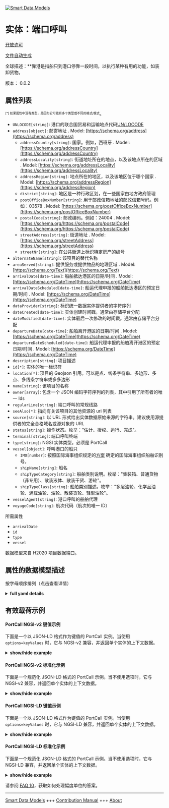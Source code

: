 <!-- 10-Header -->  
[![Smart Data Models](https://smartdatamodels.org/wp-content/uploads/2022/01/SmartDataModels_logo.png "Logo")](https://smartdatamodels.org)  
实体：端口呼叫  
=======<!-- /10-Header -->  
<!-- 15-License -->  
[开放许可](https://github.com/smart-data-models//dataModel.MarineTransport/blob/master/PortCall/LICENSE.md)  
[文件自动生成](https://docs.google.com/presentation/d/e/2PACX-1vTs-Ng5dIAwkg91oTTUdt8ua7woBXhPnwavZ0FxgR8BsAI_Ek3C5q97Nd94HS8KhP-r_quD4H0fgyt3/pub?start=false&loop=false&delayms=3000#slide=id.gb715ace035_0_60)  
<!-- /15-License -->  
<!-- 20-Description -->  
全球描述：**靠港是指船只到港口停靠一段时间，以执行某种有用的功能，如装卸货物。  
版本： 0.0.2  
<!-- /20-Description -->  
<!-- 30-PropertiesList -->  

## 属性列表  

<sup><sub>[*] 如果属性中没有类型，是因为它可能有多个类型或不同的格式/模式</sub></sup>。  
- `UNLOCODE[string]`: 港口的联合国贸易和运输地点代码[UN/LOCODE](https://unece.org/trade/cefact/unlocode-code-list-country-and-territory)  - `address[object]`: 邮寄地址  . Model: [https://schema.org/address](https://schema.org/address)	- `addressCountry[string]`: 国家。例如，西班牙  . Model: [https://schema.org/addressCountry](https://schema.org/addressCountry)  
	- `addressLocality[string]`: 街道地址所在的地点，以及该地点所在的区域  . Model: [https://schema.org/addressLocality](https://schema.org/addressLocality)  
	- `addressRegion[string]`: 地点所在的地区，以及该地区位于哪个国家  . Model: [https://schema.org/addressRegion](https://schema.org/addressRegion)  
	- `district[string]`: 地区是一种行政区划，在一些国家由地方政府管理    
	- `postOfficeBoxNumber[string]`: 用于邮政信箱地址的邮政信箱号码。例如：03578  . Model: [https://schema.org/postOfficeBoxNumber](https://schema.org/postOfficeBoxNumber)  
	- `postalCode[string]`: 邮政编码。例如：24004  . Model: [https://schema.org/https://schema.org/postalCode](https://schema.org/https://schema.org/postalCode)  
	- `streetAddress[string]`: 街道地址  . Model: [https://schema.org/streetAddress](https://schema.org/streetAddress)  
	- `streetNr[string]`: 在公共街道上标识特定房产的编号    
- `alternateName[string]`: 该项目的替代名称  - `areaServed[string]`: 提供服务或提供物品的地理区域  . Model: [https://schema.org/Text](https://schema.org/Text)- `arrivalDate[date-time]`: 船舶抵达港区的日期/时间  . Model: [https://schema.org/DateTime](https://schema.org/DateTime)- `arrivalDateScheduled[date-time]`: 船运代理申报的船舶抵达港区的预定日期/时间  . Model: [https://schema.org/DateTime](https://schema.org/DateTime)- `dataProvider[string]`: 标识统一数据实体提供者的字符序列  - `dateCreated[date-time]`: 实体创建时间戳。通常由存储平台分配  - `dateModified[date-time]`: 实体最后一次修改的时间戳。通常由存储平台分配  - `departureDate[date-time]`: 船舶离开港区的日期/时间  . Model: [https://schema.org/DateTime](https://schema.org/DateTime)- `departureDateScheduled[date-time]`: 船运代理申报的船舶离开港区的预定日期/时间  . Model: [https://schema.org/DateTime](https://schema.org/DateTime)- `description[string]`: 项目描述  - `id[*]`: 实体的唯一标识符  - `location[*]`: 项目的 Geojson 引用。可以是点、线条字符串、多边形、多点、多线条字符串或多多边形  - `name[string]`: 该项目的名称  - `owner[array]`: 包含一个 JSON 编码字符序列的列表，其中引用了所有者的唯一 Ids  - `regularLine[string]`: 端口呼叫的常规线路  - `seeAlso[*]`: 指向有关该项目的其他资源的 uri 列表  - `source[string]`: 以 URL 形式给出实体数据原始来源的字符串。建议使用源提供者的完全合格域名或源对象的 URL  - `status[string]`: 操作状态。枚举："估计、授权、运行、完成"。  - `terminal[string]`: 端口呼叫终端  - `type[string]`: NGSI 实体类型。必须是 PortCall  - `vessel[object]`: 呼叫港口的船只  	- `IMO[number]`: 按照国际海事组织规定的[方案](https://www.imo.org/en/OurWork/IIIS/Pages/IMO-Identification-Number-Schemes.aspx) 确定的国际海事组织船舶识别号。    
	- `shipName[string]`: 船名    
	- `shipTypeCategory[string]`: 船舶类别说明。枚举："集装箱、普通货物（非专用）、散装液体、散装干货、游轮"。    
	- `shipTypeClass[string]`: 船舶类别描述。枚举："多层油轮、化学品油轮、满载油轮、油轮、散装货轮、轻型油轮"。    
- `vesselAgent[string]`: 港口呼叫的船舶代理  - `voyageCode[string]`: 航次代码（航次的唯一 ID）  <!-- /30-PropertiesList -->  
<!-- 35-RequiredProperties -->  
所需属性  
- `arrivalDate`  - `id`  - `type`  - `vessel`  <!-- /35-RequiredProperties -->  
<!-- 40-RequiredProperties -->  
数据模型来自 H2020 项目数据端口。  
<!-- /40-RequiredProperties -->  
<!-- 50-DataModelHeader -->  
## 属性的数据模型描述  
按字母顺序排列（点击查看详情）  
<!-- /50-DataModelHeader -->  
<!-- 60-ModelYaml -->  
<details><summary><strong>full yaml details</strong></summary>    
```yaml  
PortCall:    
  description: 'A Port Call is a vessel''s visit to the port for a period of time, in order to perform some kind of useful function, like the loading or unloading of goods.'    
  properties:    
    UNLOCODE:    
      description: 'United Nations Code for Trade and Transport Locations, [UN/LOCODE](https://unece.org/trade/cefact/unlocode-code-list-country-and-territory), of the port'    
      type: string    
      x-ngsi:    
        type: Property    
    address:    
      description: The mailing address    
      properties:    
        addressCountry:    
          description: 'The country. For example, Spain'    
          type: string    
          x-ngsi:    
            model: https://schema.org/addressCountry    
            type: Property    
        addressLocality:    
          description: 'The locality in which the street address is, and which is in the region'    
          type: string    
          x-ngsi:    
            model: https://schema.org/addressLocality    
            type: Property    
        addressRegion:    
          description: 'The region in which the locality is, and which is in the country'    
          type: string    
          x-ngsi:    
            model: https://schema.org/addressRegion    
            type: Property    
        district:    
          description: 'A district is a type of administrative division that, in some countries, is managed by the local government'    
          type: string    
          x-ngsi:    
            type: Property    
        postOfficeBoxNumber:    
          description: 'The post office box number for PO box addresses. For example, 03578'    
          type: string    
          x-ngsi:    
            model: https://schema.org/postOfficeBoxNumber    
            type: Property    
        postalCode:    
          description: 'The postal code. For example, 24004'    
          type: string    
          x-ngsi:    
            model: https://schema.org/https://schema.org/postalCode    
            type: Property    
        streetAddress:    
          description: The street address    
          type: string    
          x-ngsi:    
            model: https://schema.org/streetAddress    
            type: Property    
        streetNr:    
          description: Number identifying a specific property on a public street    
          type: string    
          x-ngsi:    
            type: Property    
      type: object    
      x-ngsi:    
        model: https://schema.org/address    
        type: Property    
    alternateName:    
      description: An alternative name for this item    
      type: string    
      x-ngsi:    
        type: Property    
    areaServed:    
      description: The geographic area where a service or offered item is provided    
      type: string    
      x-ngsi:    
        model: https://schema.org/Text    
        type: Property    
    arrivalDate:    
      description: Date/time of ship arrival at port area    
      format: date-time    
      type: string    
      x-ngsi:    
        model: https://schema.org/DateTime    
        type: Property    
    arrivalDateScheduled:    
      description: 'Scheduled date/time of ship arrival at port area, as declared by shipping agent'    
      format: date-time    
      type: string    
      x-ngsi:    
        model: https://schema.org/DateTime    
        type: Property    
    dataProvider:    
      description: A sequence of characters identifying the provider of the harmonised data entity    
      type: string    
      x-ngsi:    
        type: Property    
    dateCreated:    
      description: Entity creation timestamp. This will usually be allocated by the storage platform    
      format: date-time    
      type: string    
      x-ngsi:    
        type: Property    
    dateModified:    
      description: Timestamp of the last modification of the entity. This will usually be allocated by the storage platform    
      format: date-time    
      type: string    
      x-ngsi:    
        type: Property    
    departureDate:    
      description: Date/time of ship leaving port area    
      format: date-time    
      type: string    
      x-ngsi:    
        model: https://schema.org/DateTime    
        type: Property    
    departureDateScheduled:    
      description: 'Scheduled date/time of ship leaving port area, as declared by shipping agent'    
      format: date-time    
      type: string    
      x-ngsi:    
        model: https://schema.org/DateTime    
        type: Property    
    description:    
      description: A description of this item    
      type: string    
      x-ngsi:    
        type: Property    
    id:    
      anyOf:    
        - description: Identifier format of any NGSI entity    
          maxLength: 256    
          minLength: 1    
          pattern: ^[\w\-\.\{\}\$\+\*\[\]`|~^@!,:\\]+$    
          type: string    
          x-ngsi:    
            type: Property    
        - description: Identifier format of any NGSI entity    
          format: uri    
          type: string    
          x-ngsi:    
            type: Property    
      description: Unique identifier of the entity    
      x-ngsi:    
        type: Property    
    location:    
      description: 'Geojson reference to the item. It can be Point, LineString, Polygon, MultiPoint, MultiLineString or MultiPolygon'    
      oneOf:    
        - description: Geojson reference to the item. Point    
          properties:    
            bbox:    
              items:    
                type: number    
              minItems: 4    
              type: array    
            coordinates:    
              items:    
                type: number    
              minItems: 2    
              type: array    
            type:    
              enum:    
                - Point    
              type: string    
          required:    
            - type    
            - coordinates    
          title: GeoJSON Point    
          type: object    
          x-ngsi:    
            type: GeoProperty    
        - description: Geojson reference to the item. LineString    
          properties:    
            bbox:    
              items:    
                type: number    
              minItems: 4    
              type: array    
            coordinates:    
              items:    
                items:    
                  type: number    
                minItems: 2    
                type: array    
              minItems: 2    
              type: array    
            type:    
              enum:    
                - LineString    
              type: string    
          required:    
            - type    
            - coordinates    
          title: GeoJSON LineString    
          type: object    
          x-ngsi:    
            type: GeoProperty    
        - description: Geojson reference to the item. Polygon    
          properties:    
            bbox:    
              items:    
                type: number    
              minItems: 4    
              type: array    
            coordinates:    
              items:    
                items:    
                  items:    
                    type: number    
                  minItems: 2    
                  type: array    
                minItems: 4    
                type: array    
              type: array    
            type:    
              enum:    
                - Polygon    
              type: string    
          required:    
            - type    
            - coordinates    
          title: GeoJSON Polygon    
          type: object    
          x-ngsi:    
            type: GeoProperty    
        - description: Geojson reference to the item. MultiPoint    
          properties:    
            bbox:    
              items:    
                type: number    
              minItems: 4    
              type: array    
            coordinates:    
              items:    
                items:    
                  type: number    
                minItems: 2    
                type: array    
              type: array    
            type:    
              enum:    
                - MultiPoint    
              type: string    
          required:    
            - type    
            - coordinates    
          title: GeoJSON MultiPoint    
          type: object    
          x-ngsi:    
            type: GeoProperty    
        - description: Geojson reference to the item. MultiLineString    
          properties:    
            bbox:    
              items:    
                type: number    
              minItems: 4    
              type: array    
            coordinates:    
              items:    
                items:    
                  items:    
                    type: number    
                  minItems: 2    
                  type: array    
                minItems: 2    
                type: array    
              type: array    
            type:    
              enum:    
                - MultiLineString    
              type: string    
          required:    
            - type    
            - coordinates    
          title: GeoJSON MultiLineString    
          type: object    
          x-ngsi:    
            type: GeoProperty    
        - description: Geojson reference to the item. MultiLineString    
          properties:    
            bbox:    
              items:    
                type: number    
              minItems: 4    
              type: array    
            coordinates:    
              items:    
                items:    
                  items:    
                    items:    
                      type: number    
                    minItems: 2    
                    type: array    
                  minItems: 4    
                  type: array    
                type: array    
              type: array    
            type:    
              enum:    
                - MultiPolygon    
              type: string    
          required:    
            - type    
            - coordinates    
          title: GeoJSON MultiPolygon    
          type: object    
          x-ngsi:    
            type: GeoProperty    
      x-ngsi:    
        type: GeoProperty    
    name:    
      description: The name of this item    
      type: string    
      x-ngsi:    
        type: Property    
    owner:    
      description: A List containing a JSON encoded sequence of characters referencing the unique Ids of the owner(s)    
      items:    
        anyOf:    
          - description: Identifier format of any NGSI entity    
            maxLength: 256    
            minLength: 1    
            pattern: ^[\w\-\.\{\}\$\+\*\[\]`|~^@!,:\\]+$    
            type: string    
            x-ngsi:    
              type: Property    
          - description: Identifier format of any NGSI entity    
            format: uri    
            type: string    
            x-ngsi:    
              type: Property    
        description: Unique identifier of the entity    
        x-ngsi:    
          type: Property    
      type: array    
      x-ngsi:    
        type: Property    
    regularLine:    
      description: Regular line of the portcall    
      type: string    
      x-ngsi:    
        type: Property    
    seeAlso:    
      description: list of uri pointing to additional resources about the item    
      oneOf:    
        - items:    
            format: uri    
            type: string    
          minItems: 1    
          type: array    
        - format: uri    
          type: string    
      x-ngsi:    
        type: Property    
    source:    
      description: 'A sequence of characters giving the original source of the entity data as a URL. Recommended to be the fully qualified domain name of the source provider, or the URL to the source object'    
      type: string    
      x-ngsi:    
        type: Property    
    status:    
      description: 'Status of the operation. Enum: ''Estimated, Authorized, Operational, Completed'''    
      enum:    
        - Estimated    
        - Authorized    
        - Operational    
        - Completed    
      type: string    
      x-ngsi:    
        type: Property    
    terminal:    
      description: Terminal of the portcall    
      type: string    
      x-ngsi:    
        type: Property    
    type:    
      description: NGSI Entity type. It has to be PortCall    
      enum:    
        - PortCall    
      type: string    
      x-ngsi:    
        type: Property    
    vessel:    
      description: Calling vessel of the portcall    
      properties:    
        IMO:    
          description: 'IMO ship identification number, following the [scheme](https://www.imo.org/en/OurWork/IIIS/Pages/IMO-Identification-Number-Schemes.aspx) defined by the International Maritime Organization.'    
          type: number    
          x-ngsi:    
            type: Property    
        shipName:    
          description: Name of the vessel    
          type: string    
          x-ngsi:    
            type: Property    
        shipTypeCategory:    
          description: 'Description of vessel category. Enum: ''CONTAINER, GENERAL CARGO NON SPECIALIZED, LIQUID BULK, DRY BULK, CRUISE'''    
          enum:    
            - CONTAINER    
            - GENERAL CARGO NON SPECIALIZED    
            - LIQUID BULK    
            - DRY BULK    
            - CRUISE    
          type: string    
          x-ngsi:    
            type: Property    
        shipTypeClass:    
          description: 'Description of vessel class. Enum: ''MULTI-DECKER, CHEMICAL TANKER, FULL CONTAINER, OIL TANKER, BULK CARRIER, LG TANKER'''    
          enum:    
            - MULTI-DECKER    
            - CHEMICAL TANKER    
            - FULL CONTAINER    
            - OIL TANKER    
            - BULK CARRIER    
            - LG TANKER    
          type: string    
          x-ngsi:    
            type: Property    
      type: object    
      x-ngsi:    
        type: Property    
    vesselAgent:    
      description: Vessel Agent of the portcall    
      type: string    
      x-ngsi:    
        type: Property    
    voyageCode:    
      description: Voyage code (unique ID of a voyage)    
      type: string    
      x-ngsi:    
        type: Property    
  required:    
    - id    
    - type    
    - vessel    
    - arrivalDate    
  type: object    
  x-derived-from: ""    
  x-disclaimer: 'Redistribution and use in source and binary forms, with or without modification, are permitted  provided that the license conditions are met. Copyleft (c) 2023 Contributors to Smart Data Models Program'    
  x-license-url: https://github.com/smart-data-models/dataModel.MarineTransport/blob/master/PortCall/LICENSE.md    
  x-model-schema: https://raw.githubusercontent.com/smart-data-models/dataModel.MarineTransport/master/PortCall/schema.json    
  x-model-tags: i4trust    
  x-version: 0.0.2    
```  
</details>    
<!-- /60-ModelYaml -->  
<!-- 70-MiddleNotes -->  
<!-- /70-MiddleNotes -->  
<!-- 80-Examples -->  
## 有效载荷示例  
#### PortCall NGSI-v2 键值示例  
下面是一个以 JSON-LD 格式作为键值的 PortCall 实例。当使用 `options=keyValues` 时，它与 NGSI-v2 兼容，并返回单个实体的上下文数据。  
<details><summary><strong>show/hide example</strong></summary>    
```json  
{  
  "id": "urn:ngsi-ld:PortCall:VPF:1202106029",  
  "type": "PortCall",  
  "UNLOCODE": "ESVLC",  
  "arrivalDate": "2021-12-01T00:46:00Z",  
  "arrivalDateScheduled": "2021-12-01T00:46:00Z",  
  "departureDate": "2021-12-01T11:35:00Z",  
  "departureDateScheduled": "2021-12-01T11:35:00Z",  
  "regularLine": "GRIMALDI - SHORT SEA SERVICE B",  
  "status": "Completed",  
  "terminal": "VALENCIA TERMINAL EUROPA, S.A.",  
  "vessel": {  
    "shipName": "ECO BARCELONA",  
    "IMO": 8712345,  
    "shipTypeCategory": "CONTAINER",  
    "shipTypeClass": "FULL CONTAINER"  
  },  
  "vesselAgent": "GRIMALDI LOGISTICA ESPA\u00d1A S.L.",  
  "voyageCode": "1202106029"  
}  
```  
</details>  
#### PortCall NGSI-v2 标准化示例  
下面是一个规范化 JSON-LD 格式的 PortCall 示例。当不使用选项时，它与 NGSI-v2 兼容，并返回单个实体的上下文数据。  
<details><summary><strong>show/hide example</strong></summary>    
```json  
{  
  "id": "urn:ngsi-ld:PortCall:VPF:1202106029",  
  "type": "PortCall",  
  "UNLOCODE": {  
    "type": "Text",  
    "value": "ESVLC",  
    "metadata": {}  
  },  
  "arrivalDate": {  
    "type": "DateTime",  
    "value": "2021-12-01T00:46:00Z",  
    "metadata": {}  
  },  
  "arrivalDateScheduled": {  
    "type": "DateTime",  
    "value": "2021-12-01T00:46:00Z",  
    "metadata": {}  
  },  
  "departureDate": {  
    "type": "DateTime",  
    "value": "2021-12-01T11:35:00Z",  
    "metadata": {}  
  },  
  "departureDateScheduled": {  
    "type": "DateTime",  
    "value": "2021-12-01T11:35:00Z",  
    "metadata": {}  
  },  
  "regularLine": {  
    "type": "Text",  
    "value": "GRIMALDI - SHORT SEA SERVICE B",  
    "metadata": {}  
  },  
  "status": {  
    "type": "Text",  
    "value": "Completed",  
    "metadata": {}  
  },  
  "terminal": {  
    "type": "Text",  
    "value": "VALENCIA TERMINAL EUROPA, S.A.",  
    "metadata": {}  
  },  
  "vessel": {  
    "type": "StructuredValue",  
    "value": {  
      "shipName": "ECO BARCELONA",  
      "IMO": 8712345,  
      "shipTypeCategory": "CONTAINER",  
      "shipTypeClass": "FULL CONTAINER"  
    },  
    "metadata": {}  
  },  
  "vesselAgent": {  
    "type": "Text",  
    "value": "GRIMALDI LOGISTICA ESPA\u00d1A S.L.",  
    "metadata": {}  
  },  
  "voyageCode": {  
    "type": "Text",  
    "value": "1202106029",  
    "metadata": {}  
  }  
}  
```  
</details>  
#### PortCall NGSI-LD 键值示例  
下面是一个以 JSON-LD 格式作为键值的 PortCall 实例。当使用 `options=keyValues` 时，它与 NGSI-LD 兼容，并返回单个实体的上下文数据。  
<details><summary><strong>show/hide example</strong></summary>    
```json  
{  
  "id": "urn:ngsi-ld:PortCall:VPF:1202106029",  
  "type": "PortCall",  
  "UNLOCODE": "ESVLC",  
  "arrivalDate": "2021-12-01T00:46:00Z",  
  "arrivalDateScheduled": "2021-12-01T00:46:00Z",  
  "departureDate": "2021-12-01T11:35:00Z",  
  "departureDateScheduled": "2021-12-01T11:35:00Z",  
  "regularLine": "GRIMALDI - SHORT SEA SERVICE B",  
  "status": "Completed",  
  "terminal": "VALENCIA TERMINAL EUROPA, S.A.",  
  "vessel": {  
    "shipName": "ECO BARCELONA",  
    "IMO": 8712345,  
    "shipTypeCategory": "CONTAINER",  
    "shipTypeClass": "FULL CONTAINER"  
  },  
  "vesselAgent": "GRIMALDI LOGISTICA ESPA\u00d1A S.L.",  
  "voyageCode": "1202106029",  
  "@context": [  
    "https://raw.githubusercontent.com/smart-data-models/dataModel.MarineTransport/master/context.jsonld"  
  ]  
}  
```  
</details>  
#### PortCall NGSI-LD 标准化示例  
下面是一个规范化 JSON-LD 格式的 PortCall 示例。当不使用选项时，它与 NGSI-LD 兼容，并返回单个实体的上下文数据。  
<details><summary><strong>show/hide example</strong></summary>    
```json  
{  
  "id": "urn:ngsi-ld:PortCall:VPF:1202106029",  
  "type": "PortCall",  
  "UNLOCODE": {  
    "type": "Text",  
    "value": "ESVLC"  
  },  
  "arrivalDate": {  
    "type": "Property",  
    "value": {  
      "@type": "date-time",  
      "@value": "2021-12-01T00:46:00Z"  
    }  
  },  
  "arrivalDateScheduled": {  
    "type": "Property",  
    "value": {  
      "@type": "date-time",  
      "@value": "2021-12-01T00:46:00Z"  
    }  
  },  
  "departureDate": {  
    "type": "Property",  
    "value": "2021-12-01T11:35:00Z",  
    "metadata": {}  
  },  
  "departureDateScheduled": {  
    "type": "Property",  
    "value": {  
      "@type": "date-time",  
      "@value": "2021-12-01T11:35:00Z"  
    }  
  },  
  "regularLine": {  
    "type": "Property",  
    "value": "GRIMALDI - SHORT SEA SERVICE B"  
  },  
  "status": {  
    "type": "Property",  
    "value": "Completed"  
  },  
  "terminal": {  
    "type": "Property",  
    "value": "VALENCIA TERMINAL EUROPA, S.A."  
  },  
  "vessel": {  
    "type": "Property",  
    "value": {  
      "shipName": "ECO BARCELONA",  
      "IMO": 8712345,  
      "shipTypeCategory": "CONTAINER",  
      "shipTypeClass": "FULL CONTAINER"  
    }  
  },  
  "vesselAgent": {  
    "type": "Property",  
    "value": "GRIMALDI LOGISTICA ESPAÃ‘A S.L."  
  },  
  "voyageCode": {  
    "type": "Property",  
    "value": "1202106029"  
  },  
  "@context": [  
    "https://raw.githubusercontent.com/smart-data-models/dataModel.MarineTransport/master/context.jsonld"  
  ]  
}  
```  
</details><!-- /80-Examples -->  
<!-- 90-FooterNotes -->  
<!-- /90-FooterNotes -->  
<!-- 95-Units -->  
请参阅 [FAQ 10](https://smartdatamodels.org/index.php/faqs/)，获取如何处理幅度单位的答案。  
<!-- /95-Units -->  
<!-- 97-LastFooter -->  
---  
[Smart Data Models](https://smartdatamodels.org) +++ [Contribution Manual](https://bit.ly/contribution_manual) +++ [About](https://bit.ly/Introduction_SDM)<!-- /97-LastFooter -->  
